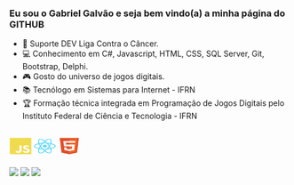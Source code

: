 ### Eu sou o Gabriel Galvão e seja bem vindo(a) a minha página do GITHUB

- 💼 Suporte DEV Liga Contra o Câncer.
- 💻 Conhecimento em C#, Javascript, HTML, CSS, SQL Server, Git, Bootstrap, Delphi.
- 🎮 Gosto do universo de jogos digitais.
- 📚 Tecnólogo em Sistemas para Internet - IFRN
- 🏆 Formação técnica integrada em Programação de Jogos Digitais pelo Instituto Federal de Ciência e Tecnologia - IFRN


  
<div style="display: inline_block"><br>
  <img align="center" alt="GG-Js" height="30" width="40" src="https://raw.githubusercontent.com/devicons/devicon/master/icons/javascript/javascript-plain.svg">
  <img align="center" alt="GG-React" height="30" width="40" src="https://raw.githubusercontent.com/devicons/devicon/master/icons/react/react-original.svg">
  <img align="center" alt="GG-HTML" height="30" width="40" src="https://raw.githubusercontent.com/devicons/devicon/master/icons/html5/html5-original.svg">
</div>

###

<div> 
  <a href="https://www.instagram.com/ggalva1/" target="_blank"><img src="https://img.shields.io/badge/-Instagram-%23E4405F?style=for-the-badge&logo=instagram&logoColor=white" target="_blank"></a>
  <a href = "mailto:gabrielgm07@hotmail.com"><img src="https://img.shields.io/badge/Microsoft_Outlook-0078D4?style=for-the-badge&logo=microsoft-outlook&logoColor=white" target="_blank"></a>
  <a href="https://www.linkedin.com/in/gabriel-galv%C3%A3o-863197153/" target="_blank"><img src="https://img.shields.io/badge/-LinkedIn-%230077B5?style=for-the-badge&logo=linkedin&logoColor=white" target="_blank"></a> 
 
</div>
